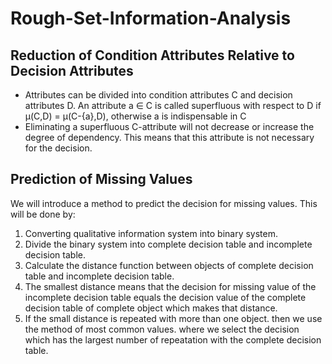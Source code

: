 # Rough-Set-Information-Analysis

## Reduction of Condition Attributes Relative to Decision Attributes
- Attributes can be divided into condition attributes C and
decision attributes D. An attribute a ∈ C is called
superfluous with respect to D if μ(C,D) = μ(C-{a},D),
otherwise a is indispensable in C
- Eliminating a superfluous C-attribute will not decrease or
increase the degree of dependency. This means that this
attribute is not necessary for the decision.


## Prediction of Missing Values
We will introduce a method to predict the decision for missing values. This will be done by:
1) Converting qualitative information system into binary system.
2) Divide the binary system into complete decision table and incomplete decision table. 
3) Calculate the distance function between objects of complete decision table and incomplete decision table. 
4) The smallest distance means that the decision for missing value of the incomplete decision table equals the decision value of the complete decision table of complete object which makes that distance.
5) If the small distance is repeated with more than one object. then we use the method of most common values. where we select the decision which has the largest number of repeatation with the complete decision table. 

